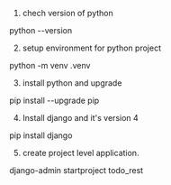 1. chech version of python 

python --version

2. setup environment for python project

python -m venv .venv

3. install python and upgrade

pip install --upgrade pip

4. Install django and it's version 4

pip install django

5. create project level application.

django-admin startproject todo_rest

